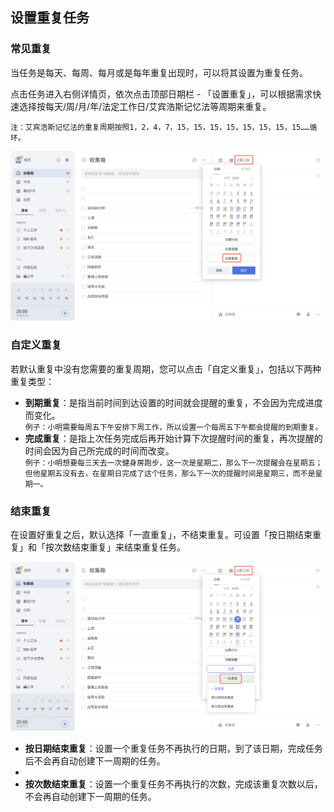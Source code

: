 ## 设置重复任务

### 常见重复

当任务是每天、每周、每月或是每年重复出现时，可以将其设置为重复任务。

点击任务进入右侧详情页，依次点击顶部日期栏 - 「设置重复」，可以根据需求快速选择按每天/周/月/年/法定工作日/艾宾浩斯记忆法等周期来重复。

`注：艾宾浩斯记忆法的重复周期按照1，2，4，7，15，15，15，15，15，15，15，15……循环。`

![](../../images/web/13.png)

### 自定义重复

若默认重复中没有您需要的重复周期，您可以点击「自定义重复」，包括以下两种重复类型：

* **到期重复**：是指当前时间到达设置的时间就会提醒的重复，不会因为完成进度而变化。
  <br>`例子：小明需要每周五下午安排下周工作，所以设置一个每周五下午都会提醒的到期重复。`
* **完成重复**：是指上次任务完成后再开始计算下次提醒时间的重复，再次提醒的时间会因为自己所完成的时间而改变。
  <br>`例子：小明想要每三天去一次健身房跑步，这一次是星期二，那么下一次提醒会在星期五；但他星期五没有去，在星期日完成了这个任务，那么下一次的提醒时间是星期三，而不是星期一。`


### 结束重复

在设置好重复之后，默认选择「一直重复」，不结束重复。可设置「按日期结束重复」和「按次数结束重复」来结束重复任务。

![](../../images/web/14.png)

* **按日期结束重复**：设置一个重复任务不再执行的日期，到了该日期，完成任务后不会再自动创建下一周期的任务。
* 
* **按次数结束重复**：设置一个重复任务不再执行的次数，完成该重复次数以后，不会再自动创建下一周期的任务。
